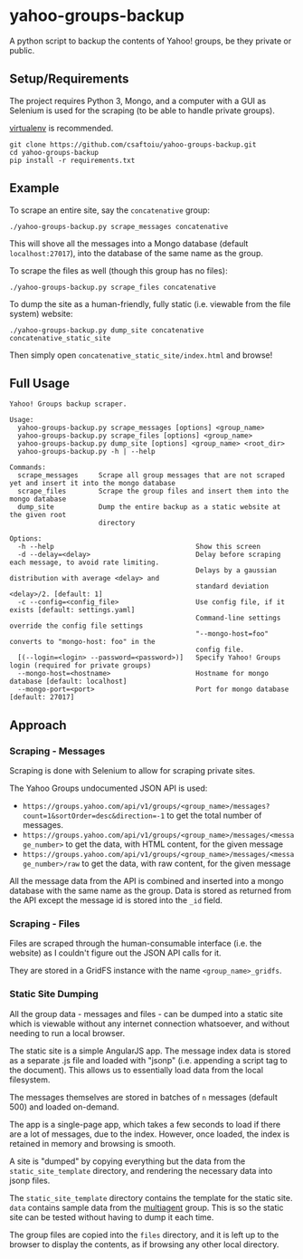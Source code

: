 # yahoo-groups-backup
A python script to backup the contents of Yahoo! groups, be they private or public.

## Setup/Requirements

The project requires Python 3, Mongo, and a computer with a GUI as Selenium is used for the scraping (to be able to handle private groups).

[virtualenv](https://virtualenv.pypa.io/en/stable/) is recommended.

    git clone https://github.com/csaftoiu/yahoo-groups-backup.git
    cd yahoo-groups-backup
    pip install -r requirements.txt

## Example

To scrape an entire site, say the `concatenative` group:

    ./yahoo-groups-backup.py scrape_messages concatenative

This will shove all the messages into a Mongo database (default `localhost:27017`), into the database of the same name as the group.

To scrape the files as well (though this group has no files):

    ./yahoo-groups-backup.py scrape_files concatenative

To dump the site as a human-friendly, fully static (i.e. viewable from the file system) website:

    ./yahoo-groups-backup.py dump_site concatenative concatenative_static_site

Then simply open `concatenative_static_site/index.html` and browse!

## Full Usage
```
Yahoo! Groups backup scraper.

Usage:
  yahoo-groups-backup.py scrape_messages [options] <group_name>
  yahoo-groups-backup.py scrape_files [options] <group_name>
  yahoo-groups-backup.py dump_site [options] <group_name> <root_dir>
  yahoo-groups-backup.py -h | --help

Commands:
  scrape_messages     Scrape all group messages that are not scraped yet and insert it into the mongo database
  scrape_files        Scrape the group files and insert them into the mongo database
  dump_site           Dump the entire backup as a static website at the given root
                      directory

Options:
  -h --help                                   Show this screen
  -d --delay=<delay>                          Delay before scraping each message, to avoid rate limiting.
                                              Delays by a gaussian distribution with average <delay> and
                                              standard deviation <delay>/2. [default: 1]
  -c --config=<config_file>                   Use config file, if it exists [default: settings.yaml]
                                              Command-line settings override the config file settings
                                              "--mongo-host=foo" converts to "mongo-host: foo" in the
                                              config file.
  [(--login=<login> --password=<password>)]   Specify Yahoo! Groups login (required for private groups)
  --mongo-host=<hostname>                     Hostname for mongo database [default: localhost]
  --mongo-port=<port>                         Port for mongo database [default: 27017]

```

## Approach

### Scraping - Messages

Scraping is done with Selenium to allow for scraping private sites. 

The Yahoo Groups undocumented JSON API is used:

* `https://groups.yahoo.com/api/v1/groups/<group_name>/messages?count=1&sortOrder=desc&direction=-1`
to get the total number of messages.
* `https://groups.yahoo.com/api/v1/groups/<group_name>/messages/<message_number>` to 
get the data, with HTML content, for the given message
* `https://groups.yahoo.com/api/v1/groups/<group_name>/messages/<message_number>/raw` to 
get the data, with raw content, for the given message

All the message data from the API is combined and inserted into a mongo
database with the same name as the group. Data is stored as returned
from the API except the message id is stored into the `_id` field.
 
### Scraping - Files

Files are scraped through the human-consumable interface (i.e. the website) 
as I couldn't figure out the JSON API calls for it. 

They are stored in a GridFS instance with the name `<group_name>_gridfs`.

### Static Site Dumping

All the group data - messages and files - can be dumped into a static
site which is viewable without any internet connection whatsoever, and
without needing to run a local browser.

The static site is a simple AngularJS app. The message index data is
stored as a separate .js file and loaded with "jsonp" (i.e. appending
a script tag to the document). This allows us to essentially load 
data from the local filesystem.

The messages themselves are stored in batches of `n` messages (default 500) and 
loaded on-demand. 

The app is a single-page app, which takes a few seconds to load if there
are a lot of messages, due to the index. However, once loaded, the 
index is retained in memory and browsing is smooth. 

A site is "dumped" by copying everything but the data from the
`static_site_template` directory, and rendering the necessary data into
jsonp files.

The `static_site_template` directory contains the template for the
static site. `data` contains sample data from the 
[multiagent](https://groups.yahoo.com/neo/groups/multiagent/info)
 group. This is so the static site can be tested without having to
  dump it each time.

The group files are copied into the `files` directory, and it is left
up to the browser to display the contents, as if browsing any other
local directory.
